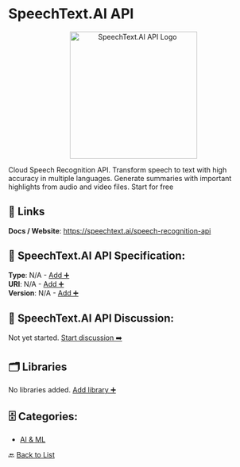 # SpeechText.AI API
<p align="center">
    <img width="256" src="https://raw.githubusercontent.com/apis-list/apis-list/main/apis/speechtext-ai-api/logo_256x256.png" alt="SpeechText.AI API Logo"/>
</p>
Cloud Speech Recognition API. Transform speech to text with high accuracy in multiple languages. Generate summaries with important highlights from audio and video files. Start for free

##  🔗 Links
**Docs / Website**: https://speechtext.ai/speech-recognition-api

## 🧬 SpeechText.AI API Specification:
**Type**: N/A - [Add ➕](https://github.com/apis-list/apis-list/edit/main/apis.yaml#L18022)  
**URI**: N/A - [Add ➕](https://github.com/apis-list/apis-list/edit/main/apis.yaml#L18022)  
**Version**: N/A - [Add ➕](https://github.com/apis-list/apis-list/edit/main/apis.yaml#L18022)

## 💬 SpeechText.AI API Discussion:
Not yet started. [Start discussion ➡️](https://github.com/apis-list/apis-list/discussions/new)

## 🗂️ Libraries

No libraries added. [Add library ➕](https://github.com/apis-list/apis-list/edit/main/apis.yaml#L18022)    


## 🗄️ Categories:
- [AI & ML](https://github.com/apis-list/apis-list#ai--ml-)

🔙  [Back to List](https://github.com/apis-list/apis-list)
